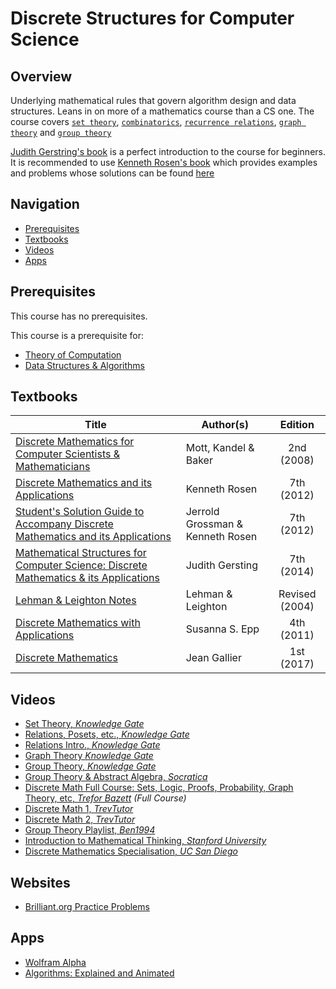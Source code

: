 # Discrete Structures for Computer Science

## Overview

Underlying mathematical rules that govern algorithm design and data structures. Leans in on more of a mathematics course than a CS one. The course covers [`set theory`](https://brilliant.org/wiki/set-theory/), [`combinatorics`](https://brilliant.org/wiki/combinatorics/), [`recurrence relations`](https://brilliant.org/wiki/recurrence-relations/), [`graph theory`](https://brilliant.org/wiki/graph-theory/) and [`group theory`](https://brilliant.org/wiki/group-theory-introduction/)

[Judith Gerstring's book](https://drive.google.com/open?id=14pZnQh0iN7ATQqFdpkTNBd-etwoNzdOY) is a perfect introduction to the course for beginners. It is recommended to use [Kenneth Rosen's book](https://drive.google.com/open?id=14Hfrd7Ogz7UjI_xFS1ENdMaJQH7STmLb) which provides examples and problems whose solutions can be found [here](https://drive.google.com/open?id=1Y9bDZVoljQCjPt_egUKnqtHi-2mtTY5x)

## Navigation

*   [Prerequisites](#prerequisites)
*   [Textbooks](#textbooks)
*   [Videos](#videos)
*   [Apps](#apps)

## Prerequisites

This course has no prerequisites.

This course is a prerequisite for: 
*   [Theory of Computation](../CSF351)
*   [Data Structures & Algorithms](../CSF211)

## Textbooks

| Title | Author(s) | Edition |
| -------------|-------------|:-----:|
| [Discrete Mathematics for Computer Scientists & Mathematicians](https://drive.google.com/open?id=1wxJ2zh-3XQ2bqFL_cZcA_Cnxt39ulyNM) | Mott, Kandel & Baker| 2nd (2008) |
| [Discrete Mathematics and its Applications](https://drive.google.com/open?id=14Hfrd7Ogz7UjI_xFS1ENdMaJQH7STmLb) | Kenneth Rosen | 7th (2012) |
| [Student's Solution Guide to Accompany Discrete Mathematics and its Applications](https://drive.google.com/open?id=1Y9bDZVoljQCjPt_egUKnqtHi-2mtTY5x) | Jerrold Grossman & Kenneth Rosen | 7th (2012) |
| [Mathematical Structures for Computer Science: Discrete Mathematics & its Applications](https://drive.google.com/open?id=14pZnQh0iN7ATQqFdpkTNBd-etwoNzdOY)| Judith Gersting | 7th (2014) |
| [Lehman & Leighton Notes](https://drive.google.com/open?id=1r2ajkPY1x6EWp_k38yxH_8MPGvQOUocO)| Lehman & Leighton | Revised (2004) |
| [Discrete Mathematics with Applications](https://drive.google.com/open?id=1r2ajkPY1x6EWp_k38yxH_8MPGvQOUocO)| Susanna S. Epp | 4th (2011) |
| [Discrete Mathematics](https://drive.google.com/open?id=1p5Liv6lPqxVbKL7gFzcs_RhZP8V-6GJ2)| Jean Gallier | 1st (2017) |

## Videos

*   [Set Theory, *Knowledge Gate*](https://www.youtube.com/playlist?list=PLmXKhU9FNesTSqP8hWDncxpCj8a4uzmu7)
*   [Relations, Posets, etc., *Knowledge Gate*](https://www.youtube.com/playlist?list=PLmXKhU9FNesTpQNP_OpXN7WaPwGx7NWsq)
*   [Relations Intro., *Knowledge Gate* ](https://www.youtube.com/playlist?list=PLmXKhU9FNesQSH0J7qjWJ1TFS49o-EVFC)
*   [Graph Theory *Knowledge Gate*](https://www.youtube.com/playlist?list=PLmXKhU9FNesS7GpOddHDX3ZCl86_cwcIn)
*   [Group Theory, *Knowledge Gate*](https://www.youtube.com/watch?v=7ifHq5J58cE&list=PLmXKhU9FNesQrSgLxm6zx3XxH_M_8n3LA)
*   [Group Theory & Abstract Algebra, *Socratica*](https://www.youtube.com/watch?v=IP7nW_hKB7I&list=PLi01XoE8jYoi3SgnnGorR_XOW3IcK-TP6)
*   [Discrete Math Full Course: Sets, Logic, Proofs, Probability, Graph Theory, etc, *Trefor Bazett*](https://www.youtube.com/playlist?list=PLHXZ9OQGMqxersk8fUxiUMSIx0DBqsKZS) *(Full Course)*
*   [Discrete Math 1, *TrevTutor*](https://www.youtube.com/watch?v=tyDKR4FG3Yw&list=PLDDGPdw7e6Ag1EIznZ-m-qXu4XX3A0cIz)
*   [Discrete Math 2, *TrevTutor*](https://www.youtube.com/watch?v=DBugSTeX1zw&list=PLDDGPdw7e6Aj0amDsYInT_8p6xTSTGEi2)
*   [Group Theory Playlist, *Ben1994*](https://www.youtube.com/watch?v=O4plQ5ppg9c&list=PLAvgI3H-gclb_Xy7eTIXkkKt3KlV6gk9_)
*   [Introduction to Mathematical Thinking, *Stanford University*](https://www.coursera.org/learn/mathematical-thinking)
*   [Discrete Mathematics Specialisation, *UC San Diego*](https://www.coursera.org/specializations/discrete-mathematics)

## Websites

*   [Brilliant.org Practice Problems](https://brilliant.org/discrete-mathematics/)

## Apps

*   [Wolfram Alpha](https://www.wolframalpha.com/)
*   [Algorithms: Explained and Animated](http://algorithm.wiki/en/app/)
